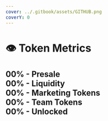 ```yaml
---
cover: ../.gitbook/assets/GITHUB.png
coverY: 0
---
```


# 👁 Token Metrics

00% - Presale\
00% - Liquidity\
00% - Marketing Tokens\
00% - Team Tokens\
00% - Unlocked&#x20;
--------------------
